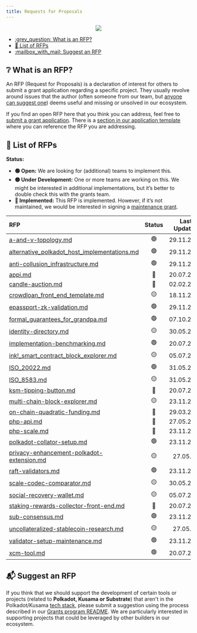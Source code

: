 ```yaml
---
title: Requests for Proposals
---
```


<p align="center">
  <img src="/img/rfp-header.png" style={{width:"1300px"}} />
</p>

- [:grey\_question: What is an RFP?](#grey_question-what-is-an-rfp)
- [:scroll: List of RFPs](#scroll-list-of-rfps)
- [:mailbox\_with\_mail: Suggest an RFP](#mailbox_with_mail-suggest-an-rfp)

## :grey_question: What is an RFP?

An RFP (Request for Proposals) is a declaration of interest for others to submit a grant application regarding a specific project. They usually revolve around issues that the author (often someone from our team, but [anyone can suggest one](/README.md#mailbox_with_mail-suggest-a-project)) deems useful and missing or unsolved in our ecosystem.

If you find an open RFP here that you think you can address, feel free to [submit a grant application](../README.md#1-application). There is a [section in our application template](../applications/application-template.md#project-overview-page_facing_up) where you can reference the RFP you are addressing.


## :scroll: List of RFPs

**Status:**

- **:green_circle: Open:** We are looking for (additional) teams to implement this.
- **:yellow_circle: Under Development:** One or more teams are working on this. We might be interested in additional implementations, but it’s better to double check this with the grants team.  
- **:red_circle: Implemented:** This RFP is implemented. However, if it’s not maintained, we would be interested in signing a [maintenance grant](https://github.com/w3f/Grants-Program#hammer_and_wrench-maintenance-grants).  

| RFP | Status | Last Updated |
| :-- | :----: | :----------: |
| [a-and-v-topology.md](./Open/a-and-v-topology.md) | :green_circle: | 29.11.2021 |
| [alternative_polkadot_host_implementations.md](./Open/alternative_polkadot_host_implementations.md) | :green_circle: | 29.11.2021 |
| [anti-collusion_infrastructure.md](./Open/anti-collusion_infrastructure.md) | :green_circle: | 29.11.2021 |
| [appi.md](./Implemented/appi.md) | :red_circle: | 20.07.2021 |
| [candle-auction.md](./Implemented/candle-auction.md) | :red_circle: | 02.02.2022 |  
| [crowdloan_front_end_template.md](Under%20Development/crowdloan_front_end_template.md) | :yellow_circle: | 18.11.2022 |  
| [epassport-zk-validation.md](./Open/epassport-zk-validation.md) | :green_circle: | 29.11.2021 |
| [formal_guarantees_for_grandpa.md](./Open/formal_guarantees_for_grandpa.md) | :green_circle: | 07.10.2022 |
| [identity-directory.md](./Under%20Development/identity-directory.md) | :yellow_circle: | 30.05.2022 |
| [implementation-benchmarking.md](./Open/implementation-benchmarking.md) | :green_circle: | 20.07.2021 |
| [ink!_smart_contract_block_explorer.md](Under%20Development/ink_smart_contract_block_explorer.md) | :yellow_circle: | 05.07.2021 |
| [ISO_20022.md](./Open/ISO_20022.md) | :green_circle: | 31.05.2022 |
| [ISO_8583.md](Under%20Development/ISO_8583.md) | :yellow_circle: | 31.05.2022 |
| [ksm-tipping-button.md](./Implemented/ksm-tipping-button.md) | :red_circle: | 20.07.2021 |  
| [multi-chain-block-explorer.md](Under%20Development/multi-chain-block-explorer.md) | :yellow_circle: | 23.11.2021 |
| [on-chain-quadratic-funding.md](./Implemented/on-chain-quadratic-funding.md) | :red_circle: | 29.03.2022 |  
| [php-api.md](./Implemented/php-api.md) | :red_circle: | 27.05.2022 |  
| [php-scale.md](./Implemented/php-scale.md) | :red_circle: | 23.11.2022 |  
| [polkadot-collator-setup.md](./Open/polkadot-collator-setup.md) | :green_circle: | 23.11.2021 |
| [privacy-enhancement-polkadot-extension.md](./Under%20Development/privacy-enhancement-polkadot-extension.md) | :yellow_circle: | 27.05.22 |
| [raft-validators.md](./Open/raft-validators.md) | :green_circle: | 23.11.2021 |
| [scale-codec-comparator.md](./Under%20Development/scale-codec-comparator.md) | :yellow_circle: | 30.05.2022 |
| [social-recovery-wallet.md](./Under%20Development/social-recovery-wallet.md) | :yellow_circle: | 05.07.2021 |
| [staking-rewards-collector-front-end.md](./Implemented/staking-rewards-collector-front-end.md) | :red_circle: | 20.07.2021 |  
| [sub-consensus.md](./Open/sub-consensus.md) | :green_circle: | 23.11.2021 |
| [uncollateralized-stablecoin-research.md](./Under%20Development/uncollateralized-stablecoin-research.md) | :yellow_circle: | 27.05.22 |
| [validator-setup-maintenance.md](./Open/validator-setup-maintenance.md) | :green_circle: | 23.11.2021 |
| [xcm-tool.md](./Open/xcm-tool.md) | :green_circle: | 20.07.2021 |

## :mailbox_with_mail: Suggest an RFP

If you think that we should support the development of certain tools or projects (related to **Polkadot, Kusama or Substrate**) that aren't in the Polkadot/Kusama [tech stack](docs/polkadot_stack.md), please submit a suggestion using the process described in our [Grants program README](../README.md#mailbox_with_mail-suggest-a-project). We are particularly interested in supporting projects that could be leveraged by other builders in our ecosystem.
